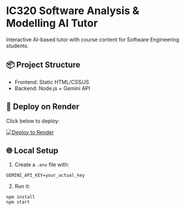 
# IC320 Software Analysis & Modelling AI Tutor

Interactive AI-based tutor with course content for Software Engineering students.

## 📦 Project Structure
- Frontend: Static HTML/CSS/JS
- Backend: Node.js + Gemini API

## 🚀 Deploy on Render
Click below to deploy:

[![Deploy to Render](https://render.com/images/deploy-to-render-button.svg)](https://render.com/deploy?repo=https://github.com/YOUR_USERNAME/ic320-software-analysis)

## 🌐 Local Setup
1. Create a `.env` file with:
```
GEMINI_API_KEY=your_actual_key
```

2. Run it:
```
npm install
npm start
```
